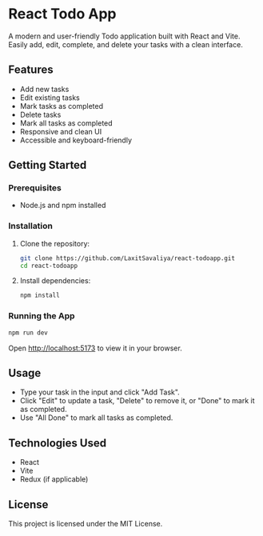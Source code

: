 
# React Todo App

A modern and user-friendly Todo application built with React and Vite. Easily add, edit, complete, and delete your tasks with a clean interface.

## Features
- Add new tasks
- Edit existing tasks
- Mark tasks as completed
- Delete tasks
- Mark all tasks as completed
- Responsive and clean UI
- Accessible and keyboard-friendly

## Getting Started

### Prerequisites
- Node.js and npm installed

### Installation
1. Clone the repository:
   ```bash
   git clone https://github.com/LaxitSavaliya/react-todoapp.git
   cd react-todoapp
   ```
2. Install dependencies:
   ```bash
   npm install
   ```

### Running the App
```bash
npm run dev
```

Open [http://localhost:5173](http://localhost:5173) to view it in your browser.

## Usage
- Type your task in the input and click "Add Task".
- Click "Edit" to update a task, "Delete" to remove it, or "Done" to mark it as completed.
- Use "All Done" to mark all tasks as completed.

## Technologies Used
- React
- Vite
- Redux (if applicable)

## License
This project is licensed under the MIT License.
